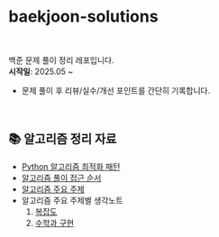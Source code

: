 # baekjoon-solutions

<br />

백준 문제 풀이 정리 레포입니다.  
**시작일**: 2025.05 ~

- 문제 풀이 후 리뷰/실수/개선 포인트를 간단히 기록합니다.

<br />

## 📚 알고리즘 정리 자료

- [Python 알고리즘 최적화 패턴](./Docs/python_patterns.md)
- [알고리즘 풀이 접근 순서](./Docs/algorithm_approach_structure.md)
- [알고리즘 주요 주제](./Docs//algorithm_core_topics.md)
- 알고리즘 주요 주제별 생각노트
  1. [복잡도](./Docs/Topics/1.%20Complexity.md)
  2. [수학과 구현](./Docs//Topics//2.%20Mathmatics_and_Implementation.md)
